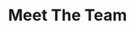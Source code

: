 ---
title: Meet The Team
en:
  sections:
    - type: secondary_header
      baseUrl: /about
      nav_items:
        - label: Who We Are
          link: /who-are-we
        - label: Our Team
          link: /team
        - label: Join Our Team
          link: /join-our-team
        - label: Affiliated Groups
          link: /affiliated-groups
        - label: Contact Us
          link: /contact-us
    - type: page_title
      title: Our Team
    - type: content_section
      content: >-
        **Executive members** of the ESS are elected each academic year in March. Their term begins on May 1st and ends on April 30th the subsequent year. 
  
  
        **Managers** are elected each academic year at the Annual General Meeting. Their term begins on May 1st and ends on April 30th the subsequent year.
    # - type: positions_slider
    #   title: Available Positions
    #   positions:
    #   - title: Dusted DD
    #     content: >-
    #       Lorem ipsum dolor sit amet, consectetur adipiscing elit. Enim integer augue justo morbi ut arcu, diam, luctus ante. Velit tristique risus sit dignissim nam lacus, id molestie velit.
    #   - title: External VP
    #     content: >-
    #       Lorem ipsum dolor sit amet, consectetur adipiscing elit. Enim integer augue justo morbi ut arcu, diam, luctus ante. Velit tristique risus sit dignissim nam lacus, id molestie velit.
    #   - title: Ex CEO
    #     content: >-
    #       Lorem ipsum dolor sit amet, consectetur adipiscing elit. Enim integer augue justo morbi ut arcu, diam, luctus ante. Velit tristique risus sit dignissim nam lacus, id molestie velit.
    - type: team_section
      title: Meet the Team
      team:
        - src/data/team/ess-president.yaml
        - src/data/team/ess-vp-external.yaml
        - src/data/team/ess-vp-finance.yaml
        - src/data/team/ess-vp-academic.yaml
        - src/data/team/ess-vp-comms.yaml
        - src/data/team/ess-vp-internal.yaml
        - src/data/team/ess-vp-services.yaml
        - src/data/team/ess-vp-social.yaml
        - src/data/team/ess-vp-phil.yaml
        - src/data/team/ess-manager-social.yaml
        - src/data/team/ess-manager-IT.yaml
        - src/data/team/ess-manager-sponsor.yaml
        - src/data/team/ess-manager-sports.yaml
        - src/data/team/ess-manager-101.yaml
        - src/data/team/ess-manager-translations.yaml

fr:
  sections:
    - type: secondary_header
      baseUrl: /about
      nav_items:
        - label: Who We Are
          link: /who-are-we
        - label: Our Team
          link: /team
        - label: Join Our Team
          link: /join-our-team
        - label: Affiliated Groups
          link: /affiliated-groups
        - label: Contact Us
          link: /contact-us
    - type: page_title
      title: Notre Équipe
    - type: content_section
      content: >-
        Les **Membres Exécutifs** de l’AÉG sont élus chaque année en mars. Leur mandat commence le 1er mai et se termine le 30 avril de l'année suivante. 
  

        Les **Directeurs** sont élus chaque année lors de l'Assemblée générale annuelle. Leur mandat commence le 1er mai et se termine le 30 avril de l'année suivante.
    # - type: positions_slider
    #   title: Available Positions
    #   positions:
    #   - title: Dusted DD
    #     content: >-
    #       Lorem ipsum dolor sit amet, consectetur adipiscing elit. Enim integer augue justo morbi ut arcu, diam, luctus ante. Velit tristique risus sit dignissim nam lacus, id molestie velit.
    #   - title: External VP
    #     content: >-
    #       Lorem ipsum dolor sit amet, consectetur adipiscing elit. Enim integer augue justo morbi ut arcu, diam, luctus ante. Velit tristique risus sit dignissim nam lacus, id molestie velit.
    #   - title: Ex CEO
    #     content: >-
    #       Lorem ipsum dolor sit amet, consectetur adipiscing elit. Enim integer augue justo morbi ut arcu, diam, luctus ante. Velit tristique risus sit dignissim nam lacus, id molestie velit.
    - type: team_section
      title: Rencontrez l’équipe
      team:
        - src/data/team/ess-president.yaml
        - src/data/team/ess-vp-external.yaml
        - src/data/team/ess-vp-finance.yaml
        - src/data/team/ess-vp-academic.yaml
        - src/data/team/ess-vp-comms.yaml
        - src/data/team/ess-vp-internal.yaml
        - src/data/team/ess-vp-services.yaml
        - src/data/team/ess-vp-social.yaml
        - src/data/team/ess-vp-phil.yaml
        - src/data/team/ess-manager-social.yaml
        - src/data/team/ess-manager-IT.yaml
        - src/data/team/ess-manager-sponsor.yaml
        - src/data/team/ess-manager-sports.yaml
        - src/data/team/ess-manager-101.yaml
        - src/data/team/ess-manager-translations.yaml
template: advanced
---
